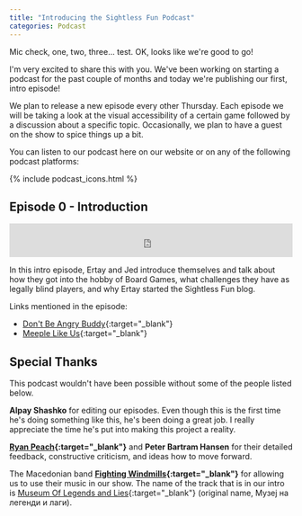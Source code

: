 ```yaml
---
title: "Introducing the Sightless Fun Podcast"
categories: Podcast
---
```

Mic check, one, two, three... test. OK, looks like we're good to go!

I'm very excited to share this with you. We've been working on starting a podcast for the past couple of months and today we're publishing our first, intro episode!

We plan to release a new episode every other Thursday. Each episode we will be taking a look at the visual accessibility of a certain game followed by a discussion about a specific topic. Occasionally, we plan to have a guest on the show to spice things up a bit.

You can listen to our podcast here on our website or on any of the following podcast platforms:

{% include podcast_icons.html %}

## Episode 0 - Introduction

<iframe src="https://pinecast.com/player/f83b8cfc-a493-48df-9195-55af6d75cbe4?theme=minimal" seamless height="60" style="border:0" class="pinecast-embed" frameborder="0" width="100%"></iframe>

In this intro episode, Ertay and Jed introduce themselves and talk about how they got into the hobby of Board Games, what challenges they have as legally blind players, and why Ertay started the Sightless Fun blog.

Links mentioned in the episode:

- [Don't Be Angry Buddy](https://en.wikipedia.org/wiki/Mensch_%C3%A4rgere_Dich_nicht){:target="_blank"}
- [Meeple Like Us](https://meeplelikeus.co.uk){:target="_blank"}

## Special Thanks

This podcast wouldn't have been possible without some of the people listed below. 

**Alpay Shashko** for editing our episodes. Even though this is the first time he's doing something like this, he's been doing a great job. I really appreciate the time he's put into making this project a reality.

**[Ryan Peach](https://twitter.com/redmeepleryan){:target="_blank"}** and **Peter Bartram Hansen** for their detailed feedback, constructive criticism, and ideas how to move forward.

The Macedonian band **[Fighting Windmills](https://fightingwindmillsmk.bandcamp.com){:target="_blank"}** for allowing us to use their music in our show. The name of the track that is in our intro is [Museum Of Legends and Lies](https://www.youtube.com/watch?v=z32kC9FliQo){:target="_blank"} (original name, Музеј на легенди и лаги).